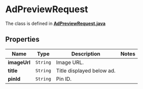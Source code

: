 

# AdPreviewRequest

The class is defined in **[AdPreviewRequest.java](../../src/main/java/org/openapitools/model/AdPreviewRequest.java)**

## Properties

Name | Type | Description | Notes
------------ | ------------- | ------------- | -------------
**imageUrl** | `String` | Image URL. | 
**title** | `String` | Title displayed below ad. | 
**pinId** | `String` | Pin ID. | 





